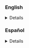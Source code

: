 <h3>English</h3>
<details>

# Wave Function Collapse (MC)

This datapack uses [Wave Function Collapse algorithm](https://github.com/mxgmn/WaveFunctionCollapse) and implements it to minecraft.

## Features

- Tile based map generator using rules

## Credits

This datapack is inspired in the original [Wave Function Collapse algorithm](https://github.com/mxgmn/WaveFunctionCollapse).

## Explanation/How to Use

I've made a [video](https://youtu.be/uSzty4Fg2qk) in [my youtube channel](https://www.youtube.com/@elgeroingles) explaining how it generally works, but to fully understand it here's an in-depth explanation of it and how to use it:

### Explanation
<h3>Click to show the explanation</h3>
<details>

If you want a short explanation in video check out [my video](https://youtu.be/uSzty4Fg2qk?t=28) or [this one](https://www.youtube.com/watch?v=dFYMOzoSDNE&t=49s). The Wave Function Collapse algorithm works by having a set of tiles and having rules about how they can connect each other, for example, let's say that we have as tiles a tree, grass, sand and water. We have some rules of how they can connect each other:

- Trees can only be connected to grass.
- Grass can only be connected to trees and sand.
- Sand can only be connected to grass and water.
- Water can only be connected to sand.

Let's say that we have the following grid:

![empty_grid](https://i.imgur.com/BAXI6SF.png)

Each one of the squares can initially have all 4 of the tiles, so each one starts with the value 4:

![grid_4](https://i.imgur.com/qbT222P.png)

The algorithm picks the square with the lowest value, if there're several with the same value it picks one of them randomly. Then, we place in that square one of the possible tiles it can be, if it has multiple options it selects one of them randomly:

![grid_tree](https://i.imgur.com/MBh6uHC.png)

The algorithm picked a tree tile, tree tiles can only be near grass tiles, that makes the near tiles only have one possible option, so they value is reduced. Let's place another one following the rule to place next the tile with the lowest possibilities next:

![grid_tree_grass](https://i.imgur.com/Njy8yhq.png)

The algorithm placed a grass tile because it could only place that tile, we say that it has been **collapsed**. If we let the algorithm finish the grid it will look like this:

![grid_full](https://i.imgur.com/pWc1hhX.png)

The algorithm has completed the grid following the rules we said.

</details>

### How it works in minecraft

<h3>Click to show how it works in minecraft</h3>
<details>

#### Setup

For the setup we'll be using some armor stands (you can use markers, I don't know why I didn't use them but is up to you) which will indicate that a tile can be placed there (each armor stand will have the "posible_tile" tag and will also have stored in a scoreboard the amount of different tiles it can have, for this example I have 5 tiles so everyone starts with 5 in the scoreboard named: "posible_tile") and the actual tiles, for this example I'll be using 5 different tiles (ignore tile 6, if you have watched my video you'll understand why I have it):

![mc_grid](https://i.imgur.com/JZ41tuE.png)
![tiles](https://i.imgur.com/hQMknJE.png)

I will also write down the rules each tile will have in a book inside minecraft so I can follow along easier:

![rules](https://i.imgur.com/huCs0zB.png)

### Code

We start running the "**wfc:wfc/start**" function which will reset the grid and all tags/scores to the armor stands and give to a random armor stand the tag "finding", every armor stand with that tag is the one which the algorithm selected to place a tile there:
```mcfunction
# Reset:
function wfc:wfc/reset

# Start:
tag @e[type=minecraft:armor_stand,tag=posible_tile,limit=1,sort=random] add finding

```
Let's have a closer look to "**wfc:wfc/reset**":
```mcfunction
# Reset:
scoreboard players set @e[type=minecraft:armor_stand,tag=posible_tile] posible_tile 5
tag @e[type=minecraft:armor_stand,tag=posible_tile] remove finding
tag @e[type=minecraft:armor_stand,tag=posible_tile] remove finded
fill -18 55 -11 11 61 18 air <---- Empty the grid
kill @e[type=item] <---- We kill items because I was using doors in some tiles and they drop when setting them to air so yeah
tag @e[type=minecraft:armor_stand,tag=posible_tile] remove tile_1_placed
tag @e[type=minecraft:armor_stand,tag=posible_tile] remove tile_2_placed
tag @e[type=minecraft:armor_stand,tag=posible_tile] remove tile_3_placed
tag @e[type=minecraft:armor_stand,tag=posible_tile] remove tile_4_placed
tag @e[type=minecraft:armor_stand,tag=posible_tile] remove tile_5_placed
tag @e[type=minecraft:armor_stand,tag=posible_tile] remove can_be_tile_1
tag @e[type=minecraft:armor_stand,tag=posible_tile] remove can_be_tile_2
tag @e[type=minecraft:armor_stand,tag=posible_tile] remove can_be_tile_3
tag @e[type=minecraft:armor_stand,tag=posible_tile] remove can_be_tile_4
tag @e[type=minecraft:armor_stand,tag=posible_tile] remove can_be_tile_5
tag @e[type=minecraft:armor_stand,tag=posible_tile] remove collapsed
```
As you can see we remove every tag except "posible_tile" and we reset the scoreboard of the armor stands. Let's move on.

```mcfunction
# Finding:
execute as @e[type=minecraft:armor_stand,tag=posible_tile,tag=finding,limit=1] at @s run function wfc:wfc/find
```
This is "**tick.mcfunction**", we execute as the armor stand with the tag of finding at him "**wfc:wfc/find**", let's look inside it:
```mcfunction
# @s is the armor_stand at @s!

# Getting tile number:
execute store result score n posible_tile run loot spawn ~ ~ ~ loot wfc:1-5

# Setting the tile:
execute if score @s posible_tile matches 5 run function wfc:wfc/fresh

execute unless score @s posible_tile matches 5 if entity @s[tag=collapsed] run function wfc:wfc/if_collapsed

execute unless score @s posible_tile matches 5 if entity @s[tag=!collapsed] run function wfc:wfc/not_collapsed

# Check if tile is valid:
execute if entity @e[type=minecraft:armor_stand,tag=posible_tile,distance=2..3.1,tag=finded] run function wfc:wfc/check/check

# Placed:
function wfc:wfc/placed

# Collapse near tiles:
execute if score n posible_tile matches 1 as @e[type=minecraft:armor_stand,tag=posible_tile,distance=2..3.1,tag=!finded,tag=!collapsed] run function wfc:wfc/collapse/tile1

execute if score n posible_tile matches 2 as @e[type=minecraft:armor_stand,tag=posible_tile,distance=2..3.1,tag=!finded,tag=!collapsed] run function wfc:wfc/collapse/tile2

execute if score n posible_tile matches 3 as @e[type=minecraft:armor_stand,tag=posible_tile,distance=2..3.1,tag=!finded,tag=!collapsed] run function wfc:wfc/collapse/tile3

execute if score n posible_tile matches 4 as @e[type=minecraft:armor_stand,tag=posible_tile,distance=2..3.1,tag=!finded,tag=!collapsed] run function wfc:wfc/collapse/tile4

execute if score n posible_tile matches 5 as @e[type=minecraft:armor_stand,tag=posible_tile,distance=2..3.1,tag=!finded,tag=!collapsed] run function wfc:wfc/collapse/tile5

# Find lowest value:
function wfc:wfc/lowest_value
```
Let's go from top to bottom, we first store in "n" a random number between 1-5 (because we have 5 different tiles), inclusive.
If the armor stand has the score of 5 it means that it can have all 5 different tiles, so we just place the "n" tile:
```mcfunction
# Setting:
execute if score n posible_tile matches 1 run clone 9 56 38 7 61 36 ~-1 ~ ~-1
execute if score n posible_tile matches 2 run clone 5 56 38 3 61 36 ~-1 ~ ~-1
execute if score n posible_tile matches 3 run clone 1 56 38 -1 61 36 ~-1 ~ ~-1
execute if score n posible_tile matches 4 run clone -3 56 38 -5 61 36 ~-1 ~ ~-1
execute if score n posible_tile matches 5 run clone -7 56 38 -9 61 36 ~-1 ~ ~-1

# Adding tags:
execute if score n posible_tile matches 1 run tag @s add tile_1_placed
execute if score n posible_tile matches 2 run tag @s add tile_2_placed
execute if score n posible_tile matches 3 run tag @s add tile_3_placed
execute if score n posible_tile matches 4 run tag @s add tile_4_placed
execute if score n posible_tile matches 5 run tag @s add tile_5_placed

# Adding "finded" tag:
function wfc:wfc/placed
```
We just set the tile via "**/clone**", we give a tag to indicate which tile has been placed and we run "**wfc:wfc/placed**", which will just remove the "**finding**" tag, give the "**finded**" tag and set its score to 0, because it has been placed it can no longer have another tile so we set it to 0, let's continue looking at "**wfc:wfc/find**".

If it cannot have all 5 tiles and it has been collapsed (the tag "**collapsed**" is to determine that a near tile has lowered the amount of different tiles that armor stand can be) we will run "**wfc:wfc/if_collapsed**", let's look inside it:
```mcfunction
# Change number:
execute store result score n posible_tile run loot spawn ~ ~ ~ loot wfc:1-5
execute store result score r_can_be posible_tile run loot spawn ~ ~ ~ loot wfc:1-5

# Setting:
execute if score r_can_be posible_tile matches 1 if entity @s[tag=can_be_tile_1] run scoreboard players set can_be posible_tile 1
execute if score r_can_be posible_tile matches 2 if entity @s[tag=can_be_tile_2] run scoreboard players set can_be posible_tile 2
execute if score r_can_be posible_tile matches 3 if entity @s[tag=can_be_tile_3] run scoreboard players set can_be posible_tile 3
execute if score r_can_be posible_tile matches 4 if entity @s[tag=can_be_tile_4] run scoreboard players set can_be posible_tile 4
execute if score r_can_be posible_tile matches 5 if entity @s[tag=can_be_tile_5] run scoreboard players set can_be posible_tile 5

# If:
execute if score n posible_tile = can_be posible_tile if score n posible_tile matches 1 if entity @s[tag=can_be_tile_1] run clone 9 56 38 7 61 36 ~-1 ~ ~-1
execute if score n posible_tile = can_be posible_tile if score n posible_tile matches 2 if entity @s[tag=can_be_tile_2] run clone 5 56 38 3 61 36 ~-1 ~ ~-1
execute if score n posible_tile = can_be posible_tile if score n posible_tile matches 3 if entity @s[tag=can_be_tile_3] run clone 1 56 38 -1 61 36 ~-1 ~ ~-1
execute if score n posible_tile = can_be posible_tile if score n posible_tile matches 4 if entity @s[tag=can_be_tile_4] run clone -3 56 38 -5 61 36 ~-1 ~ ~-1
execute if score n posible_tile = can_be posible_tile if score n posible_tile matches 5 if entity @s[tag=can_be_tile_5] run clone -7 56 38 -9 61 36 ~-1 ~ ~-1

execute if score n posible_tile = can_be posible_tile if score n posible_tile matches 1 if entity @s[tag=can_be_tile_1] run tag @s add tile_1_placed
execute if score n posible_tile = can_be posible_tile if score n posible_tile matches 2 if entity @s[tag=can_be_tile_2] run tag @s add tile_2_placed
execute if score n posible_tile = can_be posible_tile if score n posible_tile matches 3 if entity @s[tag=can_be_tile_3] run tag @s add tile_3_placed
execute if score n posible_tile = can_be posible_tile if score n posible_tile matches 4 if entity @s[tag=can_be_tile_4] run tag @s add tile_4_placed
execute if score n posible_tile = can_be posible_tile if score n posible_tile matches 5 if entity @s[tag=can_be_tile_5] run tag @s add tile_5_placed

# If not:
execute unless score n posible_tile = can_be posible_tile run function wfc:wfc/if_collapsed

execute if score n posible_tile = can_be posible_tile if score n posible_tile matches 1 unless entity @s[tag=can_be_tile_1] run function wfc:wfc/if_collapsed
execute if score n posible_tile = can_be posible_tile if score n posible_tile matches 2 unless entity @s[tag=can_be_tile_2] run function wfc:wfc/if_collapsed
execute if score n posible_tile = can_be posible_tile if score n posible_tile matches 3 unless entity @s[tag=can_be_tile_3] run function wfc:wfc/if_collapsed
execute if score n posible_tile = can_be posible_tile if score n posible_tile matches 4 unless entity @s[tag=can_be_tile_4] run function wfc:wfc/if_collapsed
execute if score n posible_tile = can_be posible_tile if score n posible_tile matches 5 unless entity @s[tag=can_be_tile_5] run function wfc:wfc/if_collapsed
```
Ok, a lot of text, but don't worry, its very simple. Basically we are setting the armor stand as one of the tiles it can be. Let's say that the armor stand can have tiles 1 and 5 (so it has tags: "**can_be_tile_1**" and "**can_be_tile_5**"), we need to place either tile 1 or 5, "n" is the tile we are trying to place and "r_can_be" is the one we are going to place. If both are the same we place it and give its tags as usual, if not we run the function again to reset both values and try again. Using "r_can_be" we make sure that the election is random and we reset "n" because there is a posibility that "n" doesn't matches with the tile it can be so we reset it just in case. If anything of this didn't make sense for you, don't worry, I don't really understand it too. When I first wrote it it had 100% sense, but like 5 days after I forgot how this has sense. Lukily ChatGPT somehow understood the code and explained it to me but I still don't quite get it. BUT, the code works fine and if I do it the way my current brain thinks it should work the code breaks so yeah (If I ever understand this again I'll edit this).

Ok, after this incident let's continue looking at "**wfc:wfc/find**". If it cannot have all 5 tiles and it hasn't been collapsed it runs "**wfc:wfc/not_collapsed**", which is a copy of "**wfc:wfc/fresh**" but without running "**wfc:wfc/placed**" at the end.

Then we are going to check near tiles to see whether they admit the tile we are going to place or not, if they admit it cool, if not we reset the tiles that don't admit it. To do this we run "**wfc:wfc/check/check**", which will just run the correct check for the tile of the tile we are placing:
```mcfunction
# Different tiles:
execute if score n posible_tile matches 1 run function wfc:wfc/check/tile1
execute if score n posible_tile matches 2 run function wfc:wfc/check/tile2
execute if score n posible_tile matches 3 run function wfc:wfc/check/tile3
execute if score n posible_tile matches 4 run function wfc:wfc/check/tile4
execute if score n posible_tile matches 5 run function wfc:wfc/check/tile5
```
Let's say that we are placing tile 1, so we run "**wfc:wfc/check/tile1**":
```mcfunction
# Check if any near tile isn't a tile 1 compatible:
execute if entity @e[type=minecraft:armor_stand,tag=posible_tile,distance=2..3.1,tag=tile_1_placed] as @e[type=minecraft:armor_stand,tag=posible_tile,distance=2..3.1,tag=tile_1_placed] at @s run function wfc:wfc/reset_tiles
execute if entity @e[type=minecraft:armor_stand,tag=posible_tile,distance=2..3.1,tag=tile_2_placed] as @e[type=minecraft:armor_stand,tag=posible_tile,distance=2..3.1,tag=tile_2_placed] at @s run function wfc:wfc/reset_tiles
execute if entity @e[type=minecraft:armor_stand,tag=posible_tile,distance=2..3.1,tag=tile_5_placed] as @e[type=minecraft:armor_stand,tag=posible_tile,distance=2..3.1,tag=tile_5_placed] at @s run function wfc:wfc/reset_tiles
```
We just check if any near tile isn't a tile 1 compatible, if so, we run as that type of tile that is in the range (any of the four near tiles) the function "**wfc:wfc/reset_tiles**", which resets the tile:
```mcfunction
# Reset current tile (@s):
fill ~1 ~ ~1 ~-1 ~10 ~-1 air
kill @e[type=item]
tag @s[tag=finded] remove finded
tag @s add finding
tag @s[tag=tile_1_placed] remove tile_1_placed
tag @s[tag=tile_2_placed] remove tile_2_placed
tag @s[tag=tile_3_placed] remove tile_3_placed
tag @s[tag=tile_4_placed] remove tile_4_placed
tag @s[tag=tile_5_placed] remove tile_5_placed
tag @s[tag=tile_1_placed] remove tile_1_placed
tag @s[tag=tile_2_placed] remove tile_2_placed
tag @s[tag=tile_3_placed] remove tile_3_placed
tag @s[tag=tile_4_placed] remove tile_4_placed
tag @s[tag=tile_5_placed] remove tile_5_placed
```
Let's continue looking at "**wfc:wfc/find**". We run function "**wfc:wfc/placed**" (which I already explained what it does). After that we collapse near tiles based on the tile we are placing, let's say that we are placing tile 1, so we run "**wfc:wfc/collapse/tile1**" as all four near tiles that haven't been collapsed yet (the term collapsed it being used wrong here but whatever):
```mcfunction
# Collapse near tiles:
scoreboard players set @s posible_tile 2
tag @s add can_be_tile_3
tag @s add can_be_tile_4
tag @s add collapsed
```
Because tile 1 can only admit tiles 2 and 4 we apply both tags to them, we set the score correctly (in this case to two because it can admit two different tiles) and add the tag "**collapsed**" to indicate that that armor stand has been collapsed. After that, in "**wfc:wfc/find**", we run "**wfc:wfc/lowest_value**" to find the armor stand with the lowest value and giving it the tag "**finding**", making this a loop until it finishes the grid.

</details>

## Important things to know

### Reducing near tiles
The original algorithm reduces the possibilities near tiles can be based on where they are, for example, we have tile 1, and we want that to the left of tiles 1 there can only be tiles 2, but to the right only tiles 3, then the algorithm will do just that, but with mine is set to the same possibilities to the four neighbouring tiles. It's very easy to change, just change the tags you give to the near tiles and the score individually for each tile (north, south, east and west). (If that didn't make sense to you watch [this](https://youtu.be/rI_y2GAlQFM?t=396) explanation).

## FAQ

#### Q: Can I modify the datapack and redistribute it?

A: Yes you can, in my other datapacks I would ask for recognition but for this one I will not. Use it as you please.

#### Q: Are you going to make more datapacks?

A: Yeah, I will continue developing one I've already started. 

## Author

- [@ElGeroIngles](https://github.com/ElGeroIngles)

## Bug Report

If you have found any bugs, please open an "issue" [here](https://github.com/ElGeroIngles/wfc_mc/issues) explaining it.

## 🔗 Links
[![youtube](https://img.shields.io/badge/youtube-ff0000?style=for-the-badge&logo=youtube&logoColor=white)](https://www.youtube.com/@ElGeroIngles)
[![twitch](https://img.shields.io/badge/twitch-6441a5?style=for-the-badge&logo=twitch&logoColor=white)](https://www.twitch.tv/elgeroingles)
[![discord](https://img.shields.io/badge/discord-7289DA?style=for-the-badge&logo=discord&logoColor=white)](https://discord.gg/4pYjW9btNc)
[![modrinth](https://img.shields.io/badge/modrinth-5AD770?style=for-the-badge&logo=modrinth&logoColor=white)](https://modrinth.com/user/ElGeroIngles)
[![github](https://img.shields.io/badge/github-000000?style=for-the-badge&logo=github&logoColor=white)](https://github.com/ElGeroIngles)
[![BuyMeACoffe](https://img.shields.io/badge/BuyMeACoffe-ffdd02?style=for-the-badge&logo=buymeacoffee&logoColor=white)](https://www.buymeacoffee.com/ElGeroIngles)

## License

[MIT](https://choosealicense.com/licenses/mit/)

</details>

<h3>Español</h3>
<details>

# Wave Function Collapse (MC)

Este datapack usa el algoritmo de [Wave Function Collapse](https://github.com/mxgmn/WaveFunctionCollapse) y lo implementa a minecraft usando datapacks.

## Características

- Generación aleatoria de mapas basados en casillas usando fichas siguiendo unas reglas

## Creditos

Este datapack está inspirado en el algoritmo original de [Wave Function Collapse](https://github.com/mxgmn/WaveFunctionCollapse).

## Explicación/Cómo usar

Hice un [vídeo](https://youtu.be/uSzty4Fg2qk) en [mi canal de youtube](https://www.youtube.com/@elgeroingles) explicando cómo funciona generalmente, pero para entenderlo al 100% aquí tenéis una explicación a detalle de cómo funciona y cómo implementarlo:

### Explicación
<h3>Haz click para ver la explicación</h3>
<details>

Si quieres una explicación breve de cómo funciona el algoritmo puedes mirar [mi vídeo](https://youtu.be/uSzty4Fg2qk?t=28) o [este otro](https://www.youtube.com/watch?v=dFYMOzoSDNE&t=49s). El algoritmo de Wave Function Collapse funciona teniendo unas piezas las cuales tienen unas reglas de cómo se deben conectar con las que tienen alrededor, por ejemplo, digamos que tenemos como piezas un árbol, pasto, arena y agua. Estas casillas tienen unas reglas de cómo se pueden conectar entre ellas:

- Los árboles solo pueden estar conectados con el pasto.
- El pasto solo puede estar conectado con árboles y arena.
- La arena solo puede estar conectada con pasto y agua.
- El agua solo puede estar conectado con la arena.

Digamos que tenemos el siguiente tablero:

![empty_grid](https://i.imgur.com/BAXI6SF.png)

Cada una de las casillas al principio pueden tener cualquiera de las 4 casillas, así que cada una empieza con el valor 4:

![grid_4](https://i.imgur.com/qbT222P.png)

El algoritmo escoge la casilla con el valor más pequeño, si hay varios con el mismo valor escoge de entre ellas una aleatoria. Después, ponemos en esa casilla una de las posibles piezas que puede ser, como puede ser varias piezas se escoge una de ellas aleatoriamente:

![grid_tree](https://i.imgur.com/MBh6uHC.png)

En este caso el algoritmo ha escogida la pieza del árbol, hemos dicho que los árboles solo pueden estar al lado de piezas de pasto, eso hace que las casillas que tiene alrededor solo puedan ser de pasto. Pongamos la siguiente pieza siguiendo la regla de elegir la casilla con el valor más bajo:

![grid_tree_grass](https://i.imgur.com/Njy8yhq.png)

El algoritmo ha colocado una pieza de pasto porque solo podía ser esa, a eso le decimos que esa casilla ha sido **colapsada**. Si le dejamos al algoritmo terminar el tablero se vería algo así:

![grid_full](https://i.imgur.com/pWc1hhX.png)

El algoritmo ha terminado el tablero siguiendo las reglas que le hemos dicho.

</details>

### Cómo funciona en minecraft

<h3>Haz click para ver cómo funciona en minecraft</h3>
<details>

#### Preparación

Para usarlo vamos a necesitar unos armor stans (puedes usar markers perfectamente, no se poque no los usé pero bueno...) los cuales van a indicar que una pieza se puede colocar ahí (cada armor stand tiene la tag de "posible_tile" y tienen guardado en un scoreboard el número de piezas que puede ser, para este ejemplo tengo 5 piezas diferentes así que cada armor stand empieza con el valor 5 en el scoreboard llamado: "posible_tile") y obviamente las piezas, para este ejempl voy a estar usando 5 piezas diferentes (porfavor ignora la pieza 6, si has visto mi vídeo sabrás cuál es):

![mc_grid](https://i.imgur.com/JZ41tuE.png)
![tiles](https://i.imgur.com/hQMknJE.png)

También voy a apuntar en un libro las reglas que tendrán las piezas para tenerlas a mano:

![rules](https://i.imgur.com/huCs0zB.png)

### Código

Empezamos llamando la función "**wfc:wfc/start**" la cual va a reiniciar el tablero junto con las tags y scoreboards de los armor stands y le vamos a dar la tag de "finding" a uno de los armor stands aleatoriamente, el armor stand que tenga esta tag será la que vayamos a estar viendo para colocar una pieza en ella:
```mcfunction
# Reset:
function wfc:wfc/reset

# Start:
tag @e[type=minecraft:armor_stand,tag=posible_tile,limit=1,sort=random] add finding

```
Miremos más de cerca "**wfc:wfc/reset**":
```mcfunction
# Reset:
scoreboard players set @e[type=minecraft:armor_stand,tag=posible_tile] posible_tile 5
tag @e[type=minecraft:armor_stand,tag=posible_tile] remove finding
tag @e[type=minecraft:armor_stand,tag=posible_tile] remove finded
fill -18 55 -11 11 61 18 air <---- Reinica el tablero
kill @e[type=item] <---- Mato a todos los items porque estaba usando puertas en algunas piezas y se dropean si le haces fill con aire así que mato a todos los items
tag @e[type=minecraft:armor_stand,tag=posible_tile] remove tile_1_placed
tag @e[type=minecraft:armor_stand,tag=posible_tile] remove tile_2_placed
tag @e[type=minecraft:armor_stand,tag=posible_tile] remove tile_3_placed
tag @e[type=minecraft:armor_stand,tag=posible_tile] remove tile_4_placed
tag @e[type=minecraft:armor_stand,tag=posible_tile] remove tile_5_placed
tag @e[type=minecraft:armor_stand,tag=posible_tile] remove can_be_tile_1
tag @e[type=minecraft:armor_stand,tag=posible_tile] remove can_be_tile_2
tag @e[type=minecraft:armor_stand,tag=posible_tile] remove can_be_tile_3
tag @e[type=minecraft:armor_stand,tag=posible_tile] remove can_be_tile_4
tag @e[type=minecraft:armor_stand,tag=posible_tile] remove can_be_tile_5
tag @e[type=minecraft:armor_stand,tag=posible_tile] remove collapsed
```
Como podrás ver le quitamos todas las tags excepto la de "posible_tile" y le reinicamos el scoreboard del armor astand. Sigamos.

```mcfunction
# Finding:
execute as @e[type=minecraft:armor_stand,tag=posible_tile,tag=finding,limit=1] at @s run function wfc:wfc/find
```
Esta función era "**tick.mcfunction**", executamos como el armor stand con la tag de "finding" en él (at @s) la función de "**wfc:wfc/find**", miremos a ver que hace:
```mcfunction
# @s is the armor_stand at @s!

# Getting tile number:
execute store result score n posible_tile run loot spawn ~ ~ ~ loot wfc:1-5

# Setting the tile:
execute if score @s posible_tile matches 5 run function wfc:wfc/fresh

execute unless score @s posible_tile matches 5 if entity @s[tag=collapsed] run function wfc:wfc/if_collapsed

execute unless score @s posible_tile matches 5 if entity @s[tag=!collapsed] run function wfc:wfc/not_collapsed

# Check if tile is valid:
execute if entity @e[type=minecraft:armor_stand,tag=posible_tile,distance=2..3.1,tag=finded] run function wfc:wfc/check/check

# Placed:
function wfc:wfc/placed

# Collapse near tiles:
execute if score n posible_tile matches 1 as @e[type=minecraft:armor_stand,tag=posible_tile,distance=2..3.1,tag=!finded,tag=!collapsed] run function wfc:wfc/collapse/tile1

execute if score n posible_tile matches 2 as @e[type=minecraft:armor_stand,tag=posible_tile,distance=2..3.1,tag=!finded,tag=!collapsed] run function wfc:wfc/collapse/tile2

execute if score n posible_tile matches 3 as @e[type=minecraft:armor_stand,tag=posible_tile,distance=2..3.1,tag=!finded,tag=!collapsed] run function wfc:wfc/collapse/tile3

execute if score n posible_tile matches 4 as @e[type=minecraft:armor_stand,tag=posible_tile,distance=2..3.1,tag=!finded,tag=!collapsed] run function wfc:wfc/collapse/tile4

execute if score n posible_tile matches 5 as @e[type=minecraft:armor_stand,tag=posible_tile,distance=2..3.1,tag=!finded,tag=!collapsed] run function wfc:wfc/collapse/tile5

# Find lowest value:
function wfc:wfc/lowest_value
```
Vayamos de arriba hacia abajo, primero guardamos en el "fake player" n un valor aleatorio entre el 1-5 (porque tengo 5 piezas diferentes, y usamos una loot table porque el comando **/random** aún no estaba). Si al armor stand tiene el valor de 5 en el scoreboard significa que puede tener cualquiera de las piezas, así que colocamos la pieza "n" en "**wfc:wfc/fresh**":
```mcfunction
# Setting:
execute if score n posible_tile matches 1 run clone 9 56 38 7 61 36 ~-1 ~ ~-1
execute if score n posible_tile matches 2 run clone 5 56 38 3 61 36 ~-1 ~ ~-1
execute if score n posible_tile matches 3 run clone 1 56 38 -1 61 36 ~-1 ~ ~-1
execute if score n posible_tile matches 4 run clone -3 56 38 -5 61 36 ~-1 ~ ~-1
execute if score n posible_tile matches 5 run clone -7 56 38 -9 61 36 ~-1 ~ ~-1

# Adding tags:
execute if score n posible_tile matches 1 run tag @s add tile_1_placed
execute if score n posible_tile matches 2 run tag @s add tile_2_placed
execute if score n posible_tile matches 3 run tag @s add tile_3_placed
execute if score n posible_tile matches 4 run tag @s add tile_4_placed
execute if score n posible_tile matches 5 run tag @s add tile_5_placed

# Adding "finded" tag:
function wfc:wfc/placed
```
Colocamos la pieza usando el "**/clone**", también le damos una tag para saber que pieza se ha colocado y ejecutamos "**wfc:wfc/placed**", la cual le quita la tag de "**finding**", le da la tag de "**finded**" y le pone el scoreboard el valor 0, como esa casilla ya tiene una pieza no puede tener otra asi que le por eso le ponemos el valor de 0, sigamos viendo "**wfc:wfc/find**".

Por otro lado, si no puede tener todas las piezas y ya ha sido colapsada (la tag de "**collapsed**" es para saber si el número de posibilidades se ha reducido debido a una casilla cercana) llamamos "**wfc:wfc/if_collapsed**", miremos a ver que hace.
```mcfunction
# Change number:
execute store result score n posible_tile run loot spawn ~ ~ ~ loot wfc:1-5
execute store result score r_can_be posible_tile run loot spawn ~ ~ ~ loot wfc:1-5

# Setting:
execute if score r_can_be posible_tile matches 1 if entity @s[tag=can_be_tile_1] run scoreboard players set can_be posible_tile 1
execute if score r_can_be posible_tile matches 2 if entity @s[tag=can_be_tile_2] run scoreboard players set can_be posible_tile 2
execute if score r_can_be posible_tile matches 3 if entity @s[tag=can_be_tile_3] run scoreboard players set can_be posible_tile 3
execute if score r_can_be posible_tile matches 4 if entity @s[tag=can_be_tile_4] run scoreboard players set can_be posible_tile 4
execute if score r_can_be posible_tile matches 5 if entity @s[tag=can_be_tile_5] run scoreboard players set can_be posible_tile 5

# If:
execute if score n posible_tile = can_be posible_tile if score n posible_tile matches 1 if entity @s[tag=can_be_tile_1] run clone 9 56 38 7 61 36 ~-1 ~ ~-1
execute if score n posible_tile = can_be posible_tile if score n posible_tile matches 2 if entity @s[tag=can_be_tile_2] run clone 5 56 38 3 61 36 ~-1 ~ ~-1
execute if score n posible_tile = can_be posible_tile if score n posible_tile matches 3 if entity @s[tag=can_be_tile_3] run clone 1 56 38 -1 61 36 ~-1 ~ ~-1
execute if score n posible_tile = can_be posible_tile if score n posible_tile matches 4 if entity @s[tag=can_be_tile_4] run clone -3 56 38 -5 61 36 ~-1 ~ ~-1
execute if score n posible_tile = can_be posible_tile if score n posible_tile matches 5 if entity @s[tag=can_be_tile_5] run clone -7 56 38 -9 61 36 ~-1 ~ ~-1

execute if score n posible_tile = can_be posible_tile if score n posible_tile matches 1 if entity @s[tag=can_be_tile_1] run tag @s add tile_1_placed
execute if score n posible_tile = can_be posible_tile if score n posible_tile matches 2 if entity @s[tag=can_be_tile_2] run tag @s add tile_2_placed
execute if score n posible_tile = can_be posible_tile if score n posible_tile matches 3 if entity @s[tag=can_be_tile_3] run tag @s add tile_3_placed
execute if score n posible_tile = can_be posible_tile if score n posible_tile matches 4 if entity @s[tag=can_be_tile_4] run tag @s add tile_4_placed
execute if score n posible_tile = can_be posible_tile if score n posible_tile matches 5 if entity @s[tag=can_be_tile_5] run tag @s add tile_5_placed

# If not:
execute unless score n posible_tile = can_be posible_tile run function wfc:wfc/if_collapsed

execute if score n posible_tile = can_be posible_tile if score n posible_tile matches 1 unless entity @s[tag=can_be_tile_1] run function wfc:wfc/if_collapsed
execute if score n posible_tile = can_be posible_tile if score n posible_tile matches 2 unless entity @s[tag=can_be_tile_2] run function wfc:wfc/if_collapsed
execute if score n posible_tile = can_be posible_tile if score n posible_tile matches 3 unless entity @s[tag=can_be_tile_3] run function wfc:wfc/if_collapsed
execute if score n posible_tile = can_be posible_tile if score n posible_tile matches 4 unless entity @s[tag=can_be_tile_4] run function wfc:wfc/if_collapsed
execute if score n posible_tile = can_be posible_tile if score n posible_tile matches 5 unless entity @s[tag=can_be_tile_5] run function wfc:wfc/if_collapsed
```
Vale a ver, mucho texto, pero no pasa nada, es bastante simple. Básicamente estamos eligiendo una de las casillas de las que ese armor stand puede ser para colocarla. Digamos que esa casilla puede ser la piza 1 y 5 (entonces tiene las tags: "**can_be_tile_1**" y "**can_be_tile_5**"), así que tenemos que poner la pieza 1 o 5, "n" es la casilla que intentamos poner y "r_can_be" es la que vamos a poner. Si los dos scores tienen el mismo valor colocamos esa pieza y le damos sus tags y scores correspondientes, sino llamamos a la función otra vez para resetear los dos valores y lo volvemos a intentar. Usando "r_can_be" nos aseguramos de que la elección es aleatoria y también reseteamos "n" al porque hay una posibilidad de que "n" sea una casilla que no podemos poner asi que la reseteamos por si acaso. Si nada de esto tiene sentido para ti tranquilo, yo tampoco le encuentro mucho sentido la verdad. Cuando hice esta función tenía 100% sentido, pero 5 días despues ya no la entiendo. Afortunadamente ChatGPT pudo entenderla y me la explicó pero aun así no la llego a entender del todo. PERO, el código funciona a la perfección y si lo cambio a cómo creo que debería ser no funciona asi que tengo fe en que esta bien hecha (si algún día vuelvo a entenderla editaré esto).

Vale, después de este incidente continuemos mirando "**wfc:wfc/find**". Si no puede ser cualquiera de las 5 piezas pero no ha sido colapsada (un escenario bastante raro pero creo lo cubrimos en caso de que pase) llamamos "**wfc:wfc/not_collapsed**" pero sin llamar "**wfc:wfc/placed**" al final.

Después, vamos a comprobar si las casillas de alrededor admiten la casilla que vamos a poner, en caso de que sí perfecto, pero si no la admiten vamos a resetear las casillas que no la admitan. Para hacerlo llamamos a la función "**wfc:wfc/check/check**", la cual llamará a la función correspondiente para comprobar las de alrededor según la pieza que pusimos:
```mcfunction
# Different tiles:
execute if score n posible_tile matches 1 run function wfc:wfc/check/tile1
execute if score n posible_tile matches 2 run function wfc:wfc/check/tile2
execute if score n posible_tile matches 3 run function wfc:wfc/check/tile3
execute if score n posible_tile matches 4 run function wfc:wfc/check/tile4
execute if score n posible_tile matches 5 run function wfc:wfc/check/tile5
```
Digamos que pusimos la pieza 1, entonces llamamos la función de "**wfc:wfc/check/tile1**":
```mcfunction
# Check if any near tile isn't a tile 1 compatible:
execute if entity @e[type=minecraft:armor_stand,tag=posible_tile,distance=2..3.1,tag=tile_1_placed] as @e[type=minecraft:armor_stand,tag=posible_tile,distance=2..3.1,tag=tile_1_placed] at @s run function wfc:wfc/reset_tiles
execute if entity @e[type=minecraft:armor_stand,tag=posible_tile,distance=2..3.1,tag=tile_2_placed] as @e[type=minecraft:armor_stand,tag=posible_tile,distance=2..3.1,tag=tile_2_placed] at @s run function wfc:wfc/reset_tiles
execute if entity @e[type=minecraft:armor_stand,tag=posible_tile,distance=2..3.1,tag=tile_5_placed] as @e[type=minecraft:armor_stand,tag=posible_tile,distance=2..3.1,tag=tile_5_placed] at @s run function wfc:wfc/reset_tiles
```
Simplemente comprobamos si alguna de las casillas cercanas no admiten una casilla 1, si la hay, ejecutamos con todas estas piezas en el rango (las cuatro piezas cercanas) la función "**wfc:wfc/reset_tiles**", la cual reinicia esa casilla:
```mcfunction
# Reset current tile (@s):
fill ~1 ~ ~1 ~-1 ~10 ~-1 air
kill @e[type=item]
tag @s[tag=finded] remove finded
tag @s add finding
tag @s[tag=tile_1_placed] remove tile_1_placed
tag @s[tag=tile_2_placed] remove tile_2_placed
tag @s[tag=tile_3_placed] remove tile_3_placed
tag @s[tag=tile_4_placed] remove tile_4_placed
tag @s[tag=tile_5_placed] remove tile_5_placed
tag @s[tag=tile_1_placed] remove tile_1_placed
tag @s[tag=tile_2_placed] remove tile_2_placed
tag @s[tag=tile_3_placed] remove tile_3_placed
tag @s[tag=tile_4_placed] remove tile_4_placed
tag @s[tag=tile_5_placed] remove tile_5_placed
```
Sigamos mirando "**wfc:wfc/find**". Ahora llamamos la función "**wfc:wfc/placed**" (la cual ya he explicado). Después, colapsamos las casillas cercanas en base a la casilla que vamos a poner, digamos que vamos a poner la pieza 1, entonces llamamos la función "**wfc:wfc/collapse/tile1**" como todas las 4 casillas cercanas que aun no han sido colapsadas (el término colapsado se está usando mal aquí pero da igual):
```mcfunction
# Collapse near tiles:
scoreboard players set @s posible_tile 2
tag @s add can_be_tile_3
tag @s add can_be_tile_4
tag @s add collapsed
```
Como la pieza 1 solo admite piezas 2 y 4 (en este caso) aplicamos ambas tags, le ponemos el valor del scoreboard apropiado (en este caso se lo cambiamos a 2 porque solo admite 2 diferentes piezas) y le damos la tag de "**collapsed**" para indicar que ese armor stand ha sido colapsado. Después de eso, en "**wfc:wfc/find**" llamamos a la función "**wfc:wfc/lowest_value**" para encontrar al armor stand con el valor más pequeño en el scoreboard y al encontrarlo le damos la tag de "**finding**", haciendo esto un bucle hasta que el tablero se termina.
</details>

## Cosas importantes a tener en cuenta

### Reducir las casillas cercanas
El algoritmo original reduce las posibilidades de las casillas cercanas en base a donde estan, por ejemplo, si tenemos la pieza 1, y queremos que a la izquiera solo pueda haber las segundas piezas, pero a la derecha solamente admita pizas 3, entonces el algoritmo hará eso, pero en esta recreación reducimos las posibilidades de las 4 casillas cercanas a las mismas posibilidades. Es muy sencillo de cambiar, simplemente cambiar que tags le das a cada casilla indidualmente (norte, sur, este y oeste). (Si a esto que acabo de decir no le encontrais sentido mirar esta pequeña parte de [este]((https://youtu.be/rI_y2GAlQFM?t=396)) vídeo para entenderlo)

The original algorithm reduces the possibilities near tiles can be based on where they are, for example, we have tile 1, and we want that to the left of tiles 1 there can only be tiles 2, but to the right only tiles 3, then the algorithm will do just that, but with mine is set to the same possibilities to the four neighbouring tiles. It's very easy to change, just change the tags you give to the near tiles and the score individually for each tile (north, south, east and west). (If that didn't make sense to you watch [this](https://youtu.be/rI_y2GAlQFM?t=396) explanation).

## FAQ

#### Q: ¿Puedo modificar el datapack y redistribuirlo?

A: Si que puedes, en mis otros datapacks te pidiría reconocimiento pero por esto no hace falta, Úsalo cómo quieras.

#### Q: ¿Vas a hacer más datapacks?

A: Sí, voy a seguir desarrolando uno que ya había empezado.

## Autor

- [@ElGeroIngles](https://github.com/ElGeroIngles)

## Reportar Errores

Si has encontrado algún error, por favor abre un error ("issue") [aquí](https://github.com/ElGeroIngles/wfc_mc/issues) explicándolo.

## 🔗 Enlaces
[![youtube](https://img.shields.io/badge/youtube-ff0000?style=for-the-badge&logo=youtube&logoColor=white)](https://www.youtube.com/@ElGeroIngles)
[![twitch](https://img.shields.io/badge/twitch-6441a5?style=for-the-badge&logo=twitch&logoColor=white)](https://www.twitch.tv/elgeroingles)
[![discord](https://img.shields.io/badge/discord-7289DA?style=for-the-badge&logo=discord&logoColor=white)](https://discord.gg/4pYjW9btNc)
[![modrinth](https://img.shields.io/badge/modrinth-5AD770?style=for-the-badge&logo=modrinth&logoColor=white)](https://modrinth.com/user/ElGeroIngles)
[![github](https://img.shields.io/badge/github-000000?style=for-the-badge&logo=github&logoColor=white)](https://github.com/ElGeroIngles)
[![BuyMeACoffe](https://img.shields.io/badge/BuyMeACoffe-ffdd02?style=for-the-badge&logo=buymeacoffee&logoColor=white)](https://www.buymeacoffee.com/ElGeroIngles)

## Licencia

[MIT](https://choosealicense.com/licenses/mit/)

</details>
